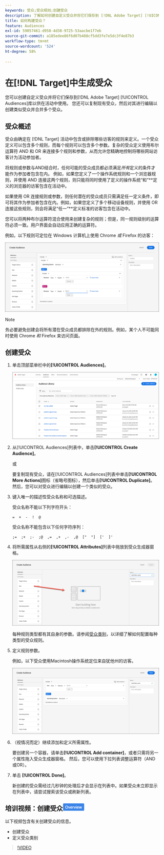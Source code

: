 ```yaml
---
keywords: 受众;受众规则;创建受众
description: 了解如何创建自定义受众并将它们保存到 [!DNL Adobe Target] [!UICONTROL Audiences]库以供在活动中使用。
title: 如何构建受众？
feature: Audiences
exl-id: 59057461-d958-4d38-9725-53aacbe1f7eb
source-git-commit: a185edee86f6d07b488cf5dd3fe7e5dc3f4e87b3
workflow-type: tm+mt
source-wordcount: '524'
ht-degree: 58%

---
```


# 在[!DNL Target]中生成受众

您可以创建自定义受众并将它们保存到[!DNL Adobe Target] [!UICONTROL Audiences]库以供在活动中使用。 您还可以复制现有受众，然后对其进行编辑以创建类似受众并合并多个受众。

## 受众概述

受众由确定在 [!DNL Target] 活动中包含或排除哪些访客的规则来定义。一个受众定义可以包含多个规则，而每个规则可以包含多个参数。复杂的受众定义使用布尔运算符 AND 和 OR 来连接多个规则和参数，从而允许您精确地控制将哪些网站访客计为活动参加者。

将规则或参数与AND结合时，任何可能的受众成员都必须满足&#x200B;*所有*&#x200B;定义的条件才能作为参加者包含在内。 例如，如果您定义了一个操作系统规则和一个浏览器规则，并使用 AND 连接这两个规则，则只能将同时使用了定义的操作系统“和”**&#x200B;定义的浏览器的访客包含在活动中。

如果使用 OR 连接规则或参数，则任何潜在的受众成员只需满足任一定义条件，即可将其作为参加者包含在内。例如，如果您定义了多个移动设备规则，并使用 OR 连接这些规则，则会将满足“任一”**&#x200B;定义标准的访客包含在活动中。

您可以将两种布尔运算符混合使用来创建复杂的规则；但是，同一规则级别的运算符必须一致。用户界面会自动应用正确的运算符。

例如，以下规则可定位在 Windows 计算机上使用 Chrome *或* Firefox 的访客：

![创建受众](assets/audience_create.png)

>[!NOTE]
>
>务必要避免创建会将所有潜在受众成员都排除在外的规则。例如，某个人不可能同时使用 Chrome *和* Firefox 来访问页面。

## 创建受众

1. 单击顶部菜单栏中的&#x200B;**[!UICONTROL Audiences]**。

   ![audiences_list图像](assets/audiences_list.png)

1. 从[!UICONTROL Audiences]列表中，单击&#x200B;**[!UICONTROL Create Audience]**。

   或

   要复制现有受众，请在[!UICONTROL Audiences]列表中单击&#x200B;**[!UICONTROL More Actions]**&#x200B;图标（省略号图标），然后单击&#x200B;**[!UICONTROL Duplicate]**。 然后，您可以对受众进行编辑以创建一个类似的受众。

1. 键入唯一的描述性受众名称和可选描述。

   受众名称不能以下列字符开头：

   `=  +  -  !  @`

   受众名称不能包含以下任何字符序列：

   `;=  ;+  ;-  ;@  ,=  ,+  ,-  ,@  ["  "]  ['  ]'`

1. 将所需属性从右侧的&#x200B;**[!UICONTROL Attributes]**&#x200B;列表中拖放到受众生成器窗格。

   ![拖放属性](assets/drag-attribute.png)

   每种规则类型都有其自身的参数。请参阅[受众类别](/help/main/c-target/c-audiences/c-target-rules/target-rules.md#concept_E3A77E42F1644503A829B5107B20880D)，以详细了解如何配置每种类型的受众规则。

1. 定义规则参数。

   例如，以下受众使用Macintosh操作系统定位来自犹他州的访客。

   ![犹他州/Macintosh受众](assets/adience-builder.png)

1. （视情况而定）继续添加和定义所需属性。

   要创建另一个容器，请单击&#x200B;**[!UICONTROL Add container]**，或者只需将另一个属性拖入受众生成器窗格。 然后，您可以使用下拉列表调整运算符（AND或OR）。

1. 单击 **[!UICONTROL Done]**。

   新创建的受众需经过几秒钟的处理后才会显示在列表中。如果受众未立即显示在列表中，请尝试搜索该受众或刷新列表。

## 培训视频：创建受众![概述徽章](/help/main/assets/overview.png)

以下视频包含有关创建受众的信息。

* 创建受众
* 定义受众类别

>[!VIDEO](https://video.tv.adobe.com/v/17392)
